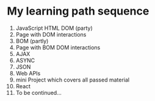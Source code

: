 # My learning path sequence
1. JavaScript HTML DOM (party)
2. Page with DOM interactions
3. BOM (partly)
4. Page with BOM DOM interactions
5. AJAX
6. ASYNC
7. JSON
8. Web APIs
9. mini Project which covers all passed material
10. React
11. To be continued...
